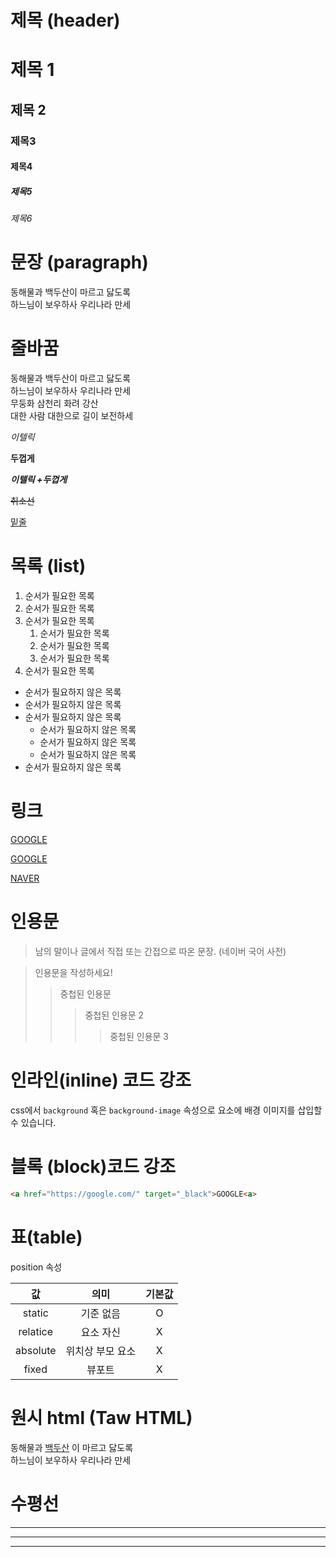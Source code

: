 # 제목 (header)

# 제목 1
## 제목 2
### 제목3
#### 제목4
##### 제목5
###### 제목6 

# 문장 (paragraph)

동해물과 백두산이 마르고 닳도록  
하느님이 보우하사 우리나라 만세

# 줄바꿈

동해물과 백두산이 마르고 닳도록  
하느님이 보우하사 우리나라 만세  
무둥화 삼천리 화려 강산 <br>
대한 사람 대한으로 길이 보전하세

_이텔릭_

**두껍게**

**_이텔릭 +두껍게_**

~~취소선~~  

<u>밑줄</u>

# 목록 (list)

1. 순서가 필요한 목록  
1. 순서가 필요한 목록  
1. 순서가 필요한 목록     
    1. 순서가 필요한 목록
    1. 순서가 필요한 목록 
    1. 순서가 필요한 목록   
1. 순서가 필요한 목록  

- 순서가 필요하지 않은 목록
- 순서가 필요하지 않은 목록
- 순서가 필요하지 않은 목록
    - 순서가 필요하지 않은 목록
    - 순서가 필요하지 않은 목록
    - 순서가 필요하지 않은 목록
- 순서가 필요하지 않은 목록



# 링크

<a href="https://google.com">GOOGLE<a>

[GOOGLE](https://google.com) 


[NAVER](https://naver.com "네이버로이동")



# 인용문 

> 남의 말이나 글에서 직접 또는 간접으로 따온 문장.
> (네이버 국어 사전)

> 인용문을 작성하세요!
>> 중첩된 인용문
>>> 중첩된 인용문 2
>>>> 중첩된 인용문 3



# 인라인(inline) 코드 강조  

css에서 `background` 혹은
`background-image` 속성으로 요소에 배경
이미지를 삽입할 수 있습니다.

# 블록 (block)코드 강조

```html
<a href="https://google.com/" target="_black">GOOGLE<a>
```

# 표(table)

position 속성

값 | 의미 | 기본값 
:--:|:--:|:--:
static | 기준 없음 | O
relatice | 요소 자신 | X
absolute | 위치상 부모 요소 | X
fixed | 뷰포트 | X

# 원시 html (Taw HTML)

동해물과 <span style="text-decoration: underline;">백두산</span> 이 마르고 닳도록 <br/>
하느님이 보우하사 우리나라 만세


# 수평선

---

***

___
